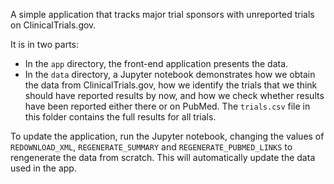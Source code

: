 A simple application that tracks major trial sponsors with unreported trials on ClinicalTrials.gov.

It is in two parts:

- In the `app` directory, the front-end application presents the data.
- In the `data` directory, a Jupyter notebook demonstrates how we obtain the data from ClinicalTrials.gov, how we identify the trials that we think should have reported results by now, and how we check whether results have been reported either there or on PubMed. The `trials.csv` file in this folder contains the full results for all trials.

To update the application, run the Jupyter notebook, changing the values of `REDOWNLOAD_XML`, `REGENERATE_SUMMARY` and `REGENERATE_PUBMED_LINKS` to rengenerate the data from scratch. This will automatically update the data used in the app.
